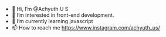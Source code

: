 - 👋 Hi, I’m @Achyuth U S
- 👀 I’m interested in front-end development.
- 🌱 I’m currently learning javascript
- 📫 How to reach me https://www.instagram.com/achyuth_us/

<!---
Achyuth762/Achyuth762 is a ✨ special ✨ repository because its `README.md` (this file) appears on your GitHub profile.
You can click the Preview link to take a look at your changes.
--->
